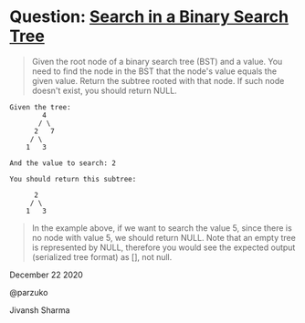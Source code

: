 # Question: [Search in a Binary Search Tree](https://leetcode.com/problems/search-in-a-binary-search-tree/)

> Given the root node of a binary search tree (BST) and a value. You need to find the node in the BST that the node's value equals the given value. Return the subtree rooted with that node. If such node doesn't exist, you should return NULL.


    Given the tree:
            4
           / \
          2   7
         / \
        1   3

    And the value to search: 2

    You should return this subtree:

          2     
         / \   
        1   3

> In the example above, if we want to search the value 5, since there is no node with value 5, we should return NULL. Note that an empty tree is represented by NULL, therefore you would see the expected output (serialized tree format) as [], not null.

December 22 2020

@parzuko

Jivansh Sharma
